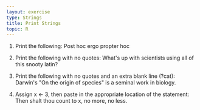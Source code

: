 ```yaml
---
layout: exercise
type: Strings
title: Print Strings
topic: R
---
```


1. Print the following: Post hoc ergo propter hoc

2. Print the following with no quotes: 
What's up with scientists using all of this snooty latin?

3. Print the following with no quotes and an extra blank line (?cat):
Darwin's "On the origin of species" is a seminal work in biology.

4. Assign x <- 3, then paste in the appropriate location of the statement:
Then shalt thou count to x, no more, no less.

